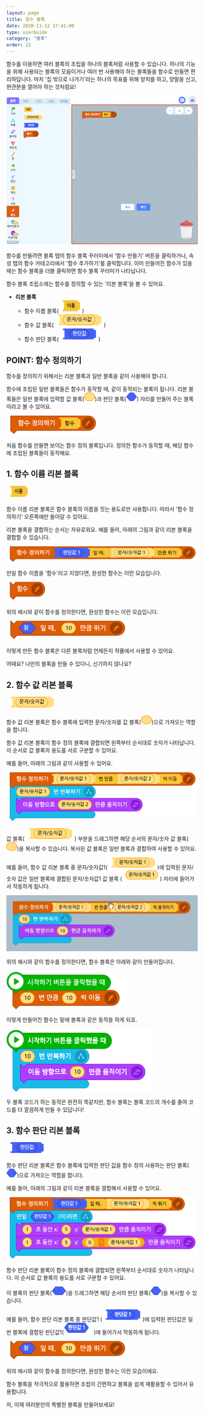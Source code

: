 ```yaml
---
layout: page
title: 함수 블록
date: 2020-11-12 17:41:00
type: userGuide
category: "블록"
order: 23
---
```


함수를 이용하면 여러 블록의 조립을 하나의 블록처럼 사용할 수 있습니다. 하나의 기능을 위해 사용되는 블록의 모음이거나 여러 번 사용해야 하는 블록들을 함수로 만들면 편리하답니다.
마치 '집 밖으로 나가기'라는 하나의 목표를 위해 양치를 하고, 양말을 신고, 현관문을 열어야 하는 것처럼요!



![main-func-assembly-space](images/window/main-func-assembly-space.png)



함수를 만들려면 블록 탭의 함수 블록 꾸러미에서 '함수 만들기' 버튼을 클릭하거나, 속성 탭의 함수 카테고리에서 '함수 추가하기'를 클릭합니다. 이미 만들어진 함수가 있을 때는 함수 블록을 더블 클릭하면 함수 블록 꾸러미가 나타납니다.

함수 블록 조립소에는 함수를 정의할 수 있는 '리본 블록'을 볼 수 있어요.

+ **리본 블록**
  + 함수 이름 블록(![block-function-02](images/block-function-02.png))
  + 함수 값 블록(![block-function-03](images/block-function-03.png))
  + 함수 판단 블록(![block-function-04](images/block-function-04.png))





## POINT: 함수 정의하기

함수를 정의하기 위해서는 리본 블록과 일반 블록을 같이 사용해야 합니다.

함수에 조립된 일반 블록들은 함수가 동작할 때, 같이 동작되는 블록이 됩니다. 리본 블록들은 일반 블록에 입력할 값 블록(<img src="images/icon/value.png" alt="value" style="zoom:50%;" />)과 판단 블록(<img src="images/icon/decision.png" style="zoom:50%;" />) 자리를 만들어 주는 블록이라고 볼 수 있어요.



![block-function-define](images/block-function-define.png)



처음 함수를 만들면 보이는 함수 정의 블록입니다. 정의한 함수가 동작할 때, 해당 함수에 조립된 블록들이 동작해요.





## 1. 함수 이름 리본 블록



![block-function-02](images/block-function-02.png)



함수 이름 리본 블록은 함수 블록의 이름을 짓는 용도로만 사용합니다. 따라서 '함수 정의하기' 오른쪽에만 들어갈 수 있어요.

리본 블록을 결합하는 순서는 자유로워요. 예를 들어, 아래의 그림과 같이 리본 블록을 결합할 수 있습니다.



![block-function-define-example](images/block-function-define-example.png)



만일 함수 이름을 '함수'라고 지었다면, 완성한 함수는 이런 모습입니다.



![block-function-01](images/block-function-01.png)



위의 예시와 같이 함수를 정의한다면, 완성한 함수는 이런 모습입니다.



![block-function-example](images/block-function-example.png)



이렇게 만든 함수 블록은 다른 블록처럼 언제든지 작품에서 사용할 수 있어요.

어때요? 나만의 블록을 만들 수 있다니, 신기하지 않나요?





## 2. 함수 값 리본 블록



![block-function-03](images/block-function-03.png)



함수 값 리본 블록은 함수 블록에 입력한 문자/숫자를 값 블록(<img src="images/icon/value.png" alt="value" style="zoom:50%;" />)으로 가져오는 역할을 합니다.

함수 값 리본 블록이 함수 정의 블록에 결합되면 왼쪽부터 순서대로 숫자가 나타납니다. 이 순서로 값 블록의 용도를 서로 구분할 수 있어요.

예를 들어, 아래의 그림과 같이 사용할 수 있어요.



![block-function-03-1-example](images/block-function-03-1-example.png)



값 블록(![block-function-03](images/block-function-03.png)) 부분을 드래그하면 해당 순서의 문자/숫자 값 블록(<img src="images/icon/value.png" alt="value" style="zoom:50%;" />)을 복사할 수 있습니다. 복사된 값 블록은 일반 블록과 결합하여 사용할 수 있어요.

예를 들어, 함수 값 리본 블록 중  문자/숫자값1(<img src="images/block-function-03-1-example-0-1.png" alt="block-function-03-1-example-0-1" style="zoom:90%;" />)에 입력된 문자/숫자 값은 일반 블록에 결합된 문자/숫자값1 값 블록 (<img src="images/block-function-03-1-example-0-2.png" alt="block-function-03-1-example-0-2" style="zoom:90%;" />) 자리에 들어가서 작동하게 됩니다.



![function-drag-example](images\window\function-drag-example.gif)



위의 예시와 같이 함수를 정의한다면, 함수 블록은 아래와 같이 만들어집니다.



![block-function-03-1-example-1](images/block-function-03-1-example-1.png)



이렇게 만들어진 함수는 밑에 블록과 같은 동작을 하게 되죠.



![block-function-03-1-example-2](images/block-function-03-1-example-2.png)



두 블록 코드가 하는 동작은 완전히 똑같지만, 함수 블록는 블록 코드의 개수를 줄여 코드를 더 깔끔하게 만들 수 있답니다!





## 3. 함수 판단 리본 블록



![block-function-04](images/block-function-04.png)



함수 판단 리본 블록은 함수 블록에 입력한 판단 값을 함수 정의 사용하는 판단 블록(<img src="images/icon/decision.png" style="zoom:50%;" />)으로 가져오는 역할을 합니다.

예를 들어, 아래의 그림과 같이 리본 블록을 결합해서 사용할 수 있어요.



![block-function-04-2](images/block-function-04-2.png)



함수 판단 리본 블록이 함수 정의 블록에 결합되면 왼쪽부터 순서대로 숫자가 나타납니다. 이 순서로 값 블록의 용도를 서로 구분할 수 있어요.

이 블록의 판단 블록(<img src="images/icon/decision-long.png" style="zoom:50%;" />)을 드래그하면 해당 순서의 판단 블록(<img src="images/icon/decision.png" style="zoom:50%;" />)을 복사할 수 있습니다.

예를 들어, 함수 판단 리본 블록 중 판단값1 (<img src="images/block-function-04-2-2.png" alt="block-function-04-2-2" style="zoom:90%;" />)에 입력된 판단값은 일반 블록에 결합된 판단값1(<img src="images/block-function-04-2-1.png" alt="block-function-04-2-1"/>)에 들어가서 작동하게 됩니다.



![block-function-example](images/block-function-example.png)



위의 예시와 같이 함수를 정의한다면, 완성한 함수는 이런 모습이에요.



함수 블록을 적극적으로 활용하면 조립이 간편하고 블록을 쉽게 재활용할 수 있어서 유용합니다.

자, 이제 여러분만의 특별한 블록을 만들어보세요!
